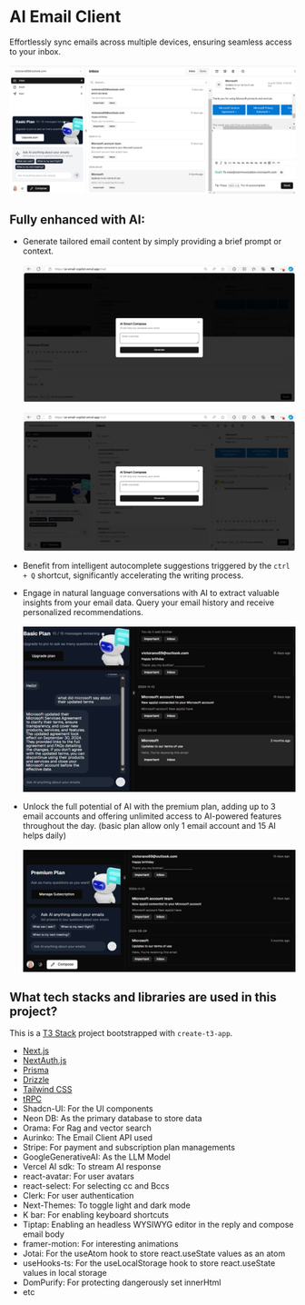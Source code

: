 # AI Email Client

Effortlessly sync emails across multiple devices, ensuring seamless access to your inbox.  
<br>
![AI Email Copilot home Page ](./public/demo.png)

## Fully enhanced with AI:

- Generate tailored email content by simply providing a brief prompt or context.  
  <br>
  ![Ai composer page for replies](./public/composeAutopilot.png)  
  <br>
  ![AI composer page for composing new email](./public/replyAutoPilot.png)

- Benefit from intelligent autocomplete suggestions triggered by the `ctrl + Q` shortcut, significantly accelerating the writing process.

- Engage in natural language conversations with AI to extract valuable insights from your email data. Query your email history and receive personalized recommendations.  
  <br>
  ![RAG search and AI reply page](./public/ragsearch.png)

- Unlock the full potential of AI with the premium plan, adding up to 3 email accounts and offering unlimited access to AI-powered features throughout the day. (basic plan allow only 1 email account and 15 AI helps daily)  
  <br>
  ![Subscribed premium user UI](./public/subscriptionSuccessful.png)

## What tech stacks and libraries are used in this project?

This is a [T3 Stack](https://create.t3.gg/) project bootstrapped with `create-t3-app`.

- [Next.js](https://nextjs.org)
- [NextAuth.js](https://next-auth.js.org)
- [Prisma](https://prisma.io)
- [Drizzle](https://orm.drizzle.team)
- [Tailwind CSS](https://tailwindcss.com)
- [tRPC](https://trpc.io)
- Shadcn-UI: For the UI components
- Neon DB: As the primary database to store data
- Orama: For Rag and vector search
- Aurinko: The Email Client API used
- Stripe: For payment and subscription plan managements
- GoogleGenerativeAI: As the LLM Model
- Vercel AI sdk: To stream AI response
- react-avatar: For user avatars
- react-select: For selecting cc and Bccs
- Clerk: For user authentication
- Next-Themes: To toggle light and dark mode
- K bar: For enabling keyboard shortcuts
- Tiptap: Enabling an headless WYSIWYG editor in the reply and compose email body
- framer-motion: For interesting animations
- Jotai: For the useAtom hook to store react.useState values as an atom
- useHooks-ts: For the useLocalStorage hook to store react.useState values in local storage
- DomPurify: For protecting dangerously set innerHtml
- etc
